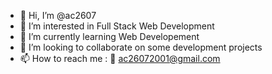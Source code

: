 - 👋 Hi, I’m @ac2607
- 👀 I’m interested in Full Stack Web Development
- 🌱 I’m currently learning Web Developement
- 💞️ I’m looking to collaborate on some development projects
- 📫 How to reach me : 📧 ac26072001@gmail.com 

<!---
ac2607/ac2607 is a ✨ special ✨ repository because its `README.md` (this file) appears on your GitHub profile.
You can click the Preview link to take a look at your changes.
--->
